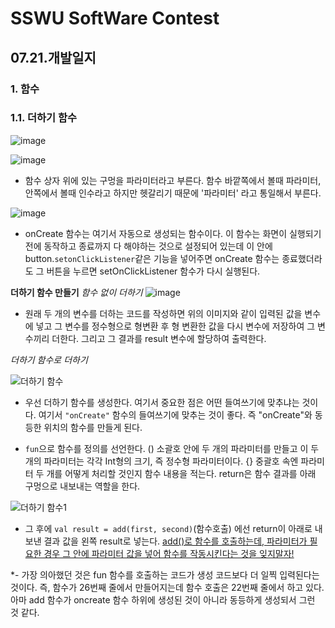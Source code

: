 # SSWU SoftWare Contest
## 07.21.개발일지

### 1. 함수 
### 1.1. 더하기 함수

![image](https://user-images.githubusercontent.com/65717358/126415144-255dbe4e-846a-4bc5-931b-d3e0d7d20c74.png)

![image](https://user-images.githubusercontent.com/65717358/126415162-7984689d-5354-48e3-ad96-0ecbda1b921a.png)


- 함수 상자 위에 있는 구멍을 파라미터라고 부른다. 함수 바깥쪽에서 볼때 파라미터, 안쪽에서 볼때 인수라고 하지만 헷갈리기 때문에 '파라미터' 라고 통일해서 부른다. 


![image](https://user-images.githubusercontent.com/65717358/126415518-c1eb9ec5-60e7-4931-8e69-0a4035543346.png)

- onCreate 함수는 여기서 자동으로 생성되는 함수이다. 이 함수는 화면이 실행되기 전에 동작하고 종료까지 다 해야하는 것으로 설정되어 있는데 이 안에 button.`setonClickListener`같은 기능을 넣어주면 onCreate 함수는 종료했더라도 그 버튼을 누르면 setOnClickListener 함수가 다시 실행된다. 

**더하기 함수 만들기**
*함수 없이 더하기*
![image](https://user-images.githubusercontent.com/65717358/126415927-32c04344-a33e-4487-8e22-973e83e80841.png)

- 원래 두 개의 변수를 더하는 코드를 작성하면 위의 이미지와 같이 입력된 값을 변수에 넣고 그 변수를 정수형으로 형변환 후 형 변환한 값을 다시 변수에 저장하여 그 변수끼리 더한다. 그리고 그 결과를 result 변수에 할당하여 출력한다. 

*더하기 함수로 더하기*

![더하기 함수](https://user-images.githubusercontent.com/65717358/126416527-e5cc522f-b03f-4a0e-9e32-ac17b234a515.png)

- 우선 더하기 함수를 생성한다. 여기서 중요한 점은 어떤 들여쓰기에 맞추냐는 것이다. 여기서 `"onCreate"` 함수의 들여쓰기에 맞추는 것이 좋다. 즉 "onCreate"와 동등한 위치의 함수를 만들게 된다. 

- `fun`으로 함수를 정의를 선언한다. () 소괄호 안에 두 개의 파라미터를 만들고 이 두 개의 파라미터는 각각 Int형의 크기, 즉 정수형 파라미터이다. {} 중괄호 속엔 파라미터 두 개를 어떻게 처리할 것인지 함수 내용을 적는다. return은 함수 결과를 아래 구멍으로 내보내는 역할을 한다. 

![더하기 함수1](https://user-images.githubusercontent.com/65717358/126416913-1f7deaeb-e3d0-409d-b20d-037f27067f65.png)

- 그 후에 `val result = add(first, second)`(함수호출) 에선 return이 아래로 내보낸 결과 값을 왼쪽 result로 넣는다. <u>add()로 함수를 호출하는데, 파라미터가 필요한 경우 그 안에 파라미터 값을 넣어 함수를 작동시킨다는 것을 잊지말자!</u>

*- 가장 의아했던 것은 fun 함수를 호출하는 코드가 생성 코드보다 더 일찍 입력된다는 것이다. 즉, 함수가 26번째 줄에서 만들어지는데 함수 호출은 22번째 줄에서 하고 있다. 아마 add 함수가 oncreate 함수 하위에 생성된 것이 아니라 동등하게 생성되서 그런 것 같다. 

